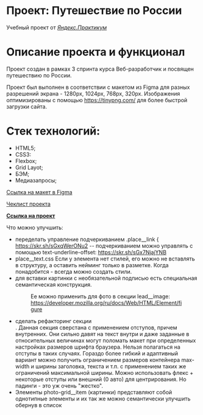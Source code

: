 # Проект: Путешествие по России
Учебный проект от [*Яндекс.Практикум*](https://practicum.yandex.ru/)

# Описание проекта и функционал
Проект создан в рамках 3 спринта курса Веб-разработчик и посвящен путешествию по России.

Проект был выполнен в соответствии с макетом из Figma для разных разрешений экрана - 1280px, 1024px, 768px, 320px. Изображения оптимизированы с помощью https://tinypng.com/ для более быстрой загрузки сайта.

# Стек технологий:
* HTML5;
* CSS3:
* Flexbox;
* Grid Layot;
* БЭМ;
* Медиазапросы;

[Ссылка на макет в Figma](https://www.figma.com/file/5S2WSbEFL6awjVWJ0NWL8Q/Sprint-3_-Russia-_-desktop-mobile?node-id=28503%3A0)

[Чеклист проекта](https://code.s3.yandex.net/web-developer/checklists-pdf/new-program/checklist-3.pdf)

**[Ссылка на проект](https://smolskaia.github.io/russian-travel/)**

Что можно улучшить:
* переделать управление подчеркиванием
.place__link { 
https://skr.sh/sGxqWerONu2 -- подчеркиванием можно управлять с помощью text-underline-offset: https://skr.sh/sGx7NjajYNB
* place__text.css Если у элемента нет стилей, его можно не вставлять в структуру, а оставить нейминг только в разметке. Когда понадобится - всегда можно создать стили.
*  для вставки картинки с необязательной подписью есть специальная семантическая конструкция. <figure>
Ее можно применить для фото в секции lead__image: https://developer.mozilla.org/ru/docs/Web/HTML/Element/figure
* сделать рефакторинг секции <section class="intro">.
Данная секция сверстана с применением отступов, причем внутренних. Они сильно давят на текст внутри и даже заданные в относительных величинах могут поломать макет при определенных настройках размеров шрифта браузера. 
Нельзя полагаться на отступы в таких случаях. Гораздо более гибкий и адаптивный вариант можно получить ограничением размеров контейнера max-width и ширины заголовка, текста и т.п. с применением таких же ограничений максимальной ширины. Можно использовать флекс + некоторые отступы или внешний (0 авто) для центрирования. Но падинги - это уж очень "жестко". 
* Элементы photo-grid__item (картинки) представляют собой однотипные элементы и их так же можно семантически улучшить обернув в список